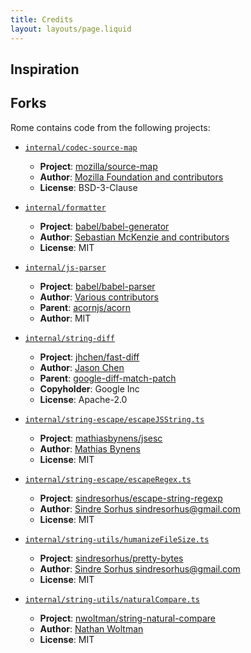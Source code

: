 ```yaml
---
title: Credits
layout: layouts/page.liquid
---
```


<section>

## Inspiration

</section>

<section>

## Forks

Rome contains code from the following projects:

- [`internal/codec-source-map`](https://github.com/romefrontend/rome/tree/main/internal/codec-source-map)
	- **Project**: [mozilla/source-map](https://github.com/mozilla/source-map)
	- **Author**: [Mozilla Foundation and contributors](https://foundation.mozilla.org/en/)
	- **License**: BSD-3-Clause

- [`internal/formatter`](https://github.com/romefrontend/rome/tree/main/internal/formatter)
	- **Project**: [babel/babel-generator](https://github.com/babel/babel/tree/main/packages/babel-generator)
	- **Author**: [Sebastian McKenzie and contributors](https://twitter.com/sebmck)
	- **License**: MIT

- [`internal/js-parser`](https://github.com/romefrontend/rome/tree/main/internal/js-parser)
	- **Project**: [babel/babel-parser](https://github.com/babel/babel/tree/main/packages/babel-parser)
	- **Author**: [Various contributors](https://github.com/romefrontend/rome/tree/main/internal/js-parser/AUTHORS)
	- **Parent**: [acornjs/acorn](https://github.com/acornjs/acorn)
	- **Author**: MIT

- [`internal/string-diff`](https://github.com/romefrontend/rome/tree/main/internal/string-diff)
	- **Project**: [jhchen/fast-diff](https://github.com/jhchen/fast-diff)
	- **Author**: [Jason Chen](https://github.com/jhchen)
	- **Parent**: [google-diff-match-patch](http://code.google.com/p/google-diff-match-patch/)
	- **Copyholder**: Google Inc
	- **License**: Apache-2.0

- [`internal/string-escape/escapeJSString.ts`](https://github.com/romefrontend/rome/tree/main/internal/string-escape/escapeJSString.ts)
	- **Project**: [mathiasbynens/jsesc](https://github.com/mathiasbynens/jsesc)
	- **Author**: [Mathias Bynens](https://mathiasbynens.be/)
	- **License**: MIT

- [`internal/string-escape/escapeRegex.ts`](https://github.com/romefrontend/rome/tree/main/internal/string-escape/escapeRegex.ts)
	- **Project**: [sindresorhus/escape-string-regexp](https://github.com/sindresorhus/escape-string-regexp)
	- **Author**: [Sindre Sorhus <sindresorhus@gmail.com>](https://sindresorhus.com)
	- **License**: MIT

- [`internal/string-utils/humanizeFileSize.ts`](https://github.com/romefrontend/rome/tree/main/internal/string-utils/humanizeFileSize.ts)
	- **Project**: [sindresorhus/pretty-bytes](https://github.com/sindresorhus/pretty-bytes)
	- **Author**: [Sindre Sorhus <sindresorhus@gmail.com>](https://sindresorhus.com)
	- **License**: MIT

- [`internal/string-utils/naturalCompare.ts`](https://github.com/romefrontend/rome/tree/main/internal/string-utils/naturalCompare.ts)
	- **Project**: [nwoltman/string-natural-compare](https://github.com/nwoltman/string-natural-compare)
	- **Author**: [Nathan Woltman](https://github.com/nwoltman)
	- **License**: MIT

</section>


